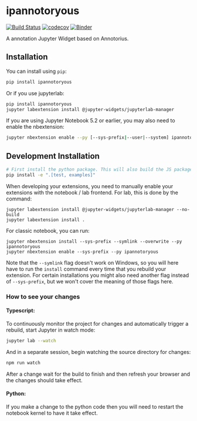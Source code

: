 
# ipannotoryous

[![Build Status](https://travis-ci.org//ipannotoryous.svg?branch=master)](https://travis-ci.org//ipannotoryous)
[![codecov](https://codecov.io/gh//ipannotoryous/branch/master/graph/badge.svg)](https://codecov.io/gh//ipannotoryous)
[![Binder](https://mybinder.org/badge_logo.svg)](https://mybinder.org/v2/gh/fcollonval/ipannotoryous/master?urlpath=lab&filepath=examples/introduction.ipynb)

A annotation Jupyter Widget based on Annotorius.

## Installation

You can install using `pip`:

```bash
pip install ipannotoryous
```

Or if you use jupyterlab:

```bash
pip install ipannotoryous
jupyter labextension install @jupyter-widgets/jupyterlab-manager
```

If you are using Jupyter Notebook 5.2 or earlier, you may also need to enable
the nbextension:
```bash
jupyter nbextension enable --py [--sys-prefix|--user|--system] ipannotoryous
```

## Development Installation


```bash
# First install the python package. This will also build the JS packages.
pip install -e ".[test, examples]"
```

When developing your extensions, you need to manually enable your extensions with the
notebook / lab frontend. For lab, this is done by the command:

```
jupyter labextension install @jupyter-widgets/jupyterlab-manager --no-build
jupyter labextension install .
```

For classic notebook, you can run:

```
jupyter nbextension install --sys-prefix --symlink --overwrite --py ipannotoryous
jupyter nbextension enable --sys-prefix --py ipannotoryous
```

Note that the `--symlink` flag doesn't work on Windows, so you will here have to run
the `install` command every time that you rebuild your extension. For certain installations
you might also need another flag instead of `--sys-prefix`, but we won't cover the meaning
of those flags here.

### How to see your changes
#### Typescript:
To continuously monitor the project for changes and automatically trigger a rebuild, start Jupyter in watch mode:
```bash
jupyter lab --watch
```
And in a separate session, begin watching the source directory for changes:
```bash
npm run watch
```

After a change wait for the build to finish and then refresh your browser and the changes should take effect.

#### Python:
If you make a change to the python code then you will need to restart the notebook kernel to have it take effect.
